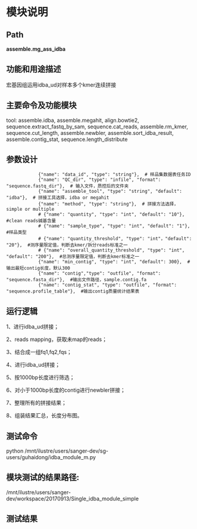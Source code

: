 
模块说明
==========================

Path
-----------

**assemble.mg_ass_idba**

功能和用途描述
-----------------------------------

宏基因组运用idba_ud对样本多个kmer连续拼接

主要命令及功能模块
-----------------------------------

tool: assemble.idba, assemble.megahit, align.bowtie2, sequence.extract_fastq_by_sam, sequence.cat_reads, assemble.rm_kmer, sequence.cut_length,
assemble.newbler, assemble.sort_idba_result, assemble.contig_stat, sequence.length_distribute

参数设计
-----------------------------------

```
            {"name": "data_id", "type": "string"},  # 样品集数据表任务ID
            {"name": "QC_dir", "type": "infile", "format": "sequence.fastq_dir"},  # 输入文件，质控后的文件夹
            {"name": "assemble_tool", "type": "string", "default": "idba"},  # 拼接工具选择，idba or megahit
            {"name": "method", "type": "string"},  # 拼接方法选择，simple or multiple
            # {"name": "quantity", "type": "int", "default": "10"},  #clean reads碱基含量
            # {"name": "sample_type", "type": "int", "default": "1"},  #样品类型
            # {"name": "quantity_threshold", "type": "int"，"default": "20"},  #测序量限定值，判断去kmer/拆分reads标准之一
            # {"name": "overall_quantity_threshold", "type": "int", "default": "200"},  #总测序量限定值，判断去kmer标准之一
            {"name": "min_contig", "type": "int", "default": 300},  # 输出最短contig长度，默认300
            {"name": "contig","type": "outfile", "format": "sequence.fasta_dir"},  #输出文件路径，sample.contig.fa
            {"name": "contig_stat", "type": "outfile", "format": "sequence.profile_table"},  #输出contig质量统计结果表
```

运行逻辑
-----------------------------------
1、进行idba_ud拼接；

2、reads mapping，获取未map的reads；

3、结合成一组fq1,fq2,fqs；

4、进行idba_ud拼接；

5、按1000bp长度进行筛选；

6、对小于1000bp长度的contig进行newbler拼接；

7、整理所有的拼接结果；

8、组装结果汇总，长度分布图。

测试命令
-----------------------------------
python /mnt/ilustre/users/sanger-dev/sg-users/guhaidong/idba_module_m.py

模块测试的结果路径:
-----------------------------------
/mnt/ilustre/users/sanger-dev/workspace/20170913/Single_idba_module_simple

测试结果
-----------------------------------
